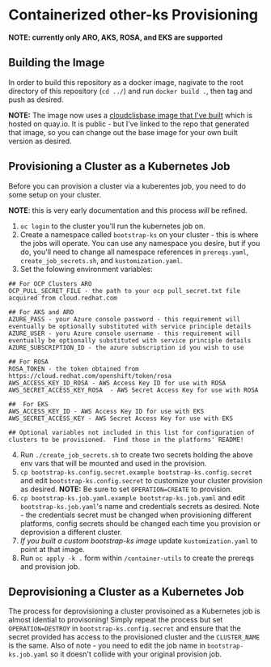 # Containerized other-ks Provisioning

**NOTE: currently only ARO, AKS, ROSA, and EKS are supported**

## Building the Image

In order to build this repository as a docker image, nagivate to the root directory of this repository (`cd ../`) and run `docker build .`, then tag and push as desired.  

**NOTE:** The image now uses a [cloudclisbase image that I've built](https://github.com/gurnben/cloud-clis-base-image) which is hosted on quay.io.  It is public - but I've linked to the repo that generated that image, so you can change out the base image for your own built version as desired.

## Provisioning a Cluster as a Kubernetes Job

Before you can provision a cluster via a kuberentes job, you need to do some setup on your cluster.  

**NOTE**: this is very early documentation and this process _will_ be refined.  

1. `oc login` to the cluster you'll run the kubernetes job on.
2. Create a namespace called `bootstrap-ks` on your cluster - this is where the jobs will operate.  You can use any namespace you desire, but if you do, you'll need to change all namespace references in `prereqs.yaml`, `create_job_secrets.sh`, and `kustomization.yaml`.  
3. Set the folowing environment variables:
```
## For OCP Clusters ARO
OCP_PULL_SECRET_FILE - the path to your ocp pull_secret.txt file acquired from cloud.redhat.com

## For AKS and ARO
AZURE_PASS - your Azure console password - this requirement will eventually be optionally substituted with service principle details
AZURE_USER - yoru Azure console username - this requirement will eventually be optionally substituted with service principle details
AZURE_SUBSCRIPTION_ID - the azure subscription id you wish to use

## For ROSA
ROSA_TOKEN - the token obtained from https://cloud.redhat.com/openshift/token/rosa
AWS_ACCESS_KEY_ID_ROSA - AWS Access Key ID for use with ROSA
AWS_SECRET_ACCESS_KEY_ROSA  - AWS Secret Access Key for use with ROSA

##  For EKS
AWS_ACCESS_KEY_ID - AWS Access Key ID for use with EKS
AWS_SECRET_ACCESS_KEY - AWS Secret Access Key for use with EKS

## Optional variables not included in this list for configuration of clusters to be provisioned.  Find those in the platforms' README!
```
4. Run `./create_job_secrets.sh` to create two secrets holding the above env vars that will be mounted and used in the provision.  
5. `cp bootstrap-ks.config.secret.example bootstrap-ks.config.secret` and edit `bootstrap-ks.config.secret` to customize your cluster provision as desired.  **NOTE:** Be sure to set `OPERATION=CREATE` to provision.  
6. `cp bootstrap-ks.job.yaml.example bootstrap-ks.job.yaml` and edit `bootstrap-ks.job.yaml`'s name and credentials secrets as desired.  Note - the credentials secret must be changed when provisioning different platforms, config secrets should be changed each time you provision or deprovision a different cluster.
8. *If you built a custom bootstrap-ks image* update `kustomization.yaml` to point at that image.
9. Run `oc apply -k .` form within `/container-utils` to create the prereqs and provision job.  


## Deprovisioning a Cluster as a Kubernetes Job

The process for deprovisioning a cluster provisoined as a Kubernetes job is almost idential to provisoning!  Simply repeat the process but set `OPERATION=DESTROY` in `bootstrap-ks.config.secret` and ensure that the secret provided has access to the provisioned cluster and the `CLUSTER_NAME` is the same.  Also of note - you need to edit the job name in `bootstrap-ks.job.yaml` so it doesn't collide with your original provision job.  